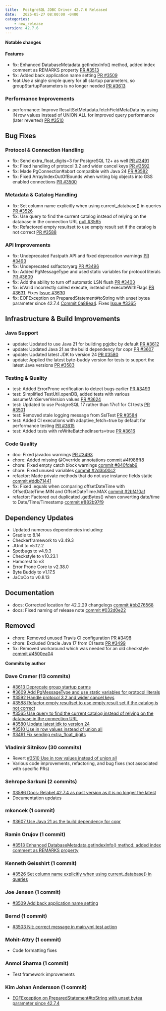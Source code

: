 ```yaml
---
title:  PostgreSQL JDBC Driver 42.7.6 Released
date:   2025-05-27 08:00:00 -0400
categories:
    - new_release
version: 42.7.6
---
```

**Notable changes**


#### Features
* fix: Enhanced DatabaseMetadata.getIndexInfo() method, added index comment as REMARKS property [PR #3513](https://github.com/pgjdbc/pgjdbc/pull/3513)
* fix: Added back application name setting [PR #3509](https://github.com/pgjdbc/pgjdbc/pull/3509)
* feat:Use a single simple query for all startup parameters, so groupStartupParameters is no longer needed  [PR #3613](https://github.com/pgjdbc/pgjdbc/pull/3613)

### Performance Improvements
* performance: Improve ResultSetMetadata.fetchFieldMetaData by using IN row values instead of UNION ALL for improved query performance (later reverted) [PR #3510](https://github.com/pgjdbc/pgjdbc/pull/3510)

## Bug Fixes

### Protocol & Connection Handling
* fix: Send extra_float_digits=3 for PostgreSQL 12+ as well  [PR #3491](https://github.com/pgjdbc/pgjdbc/pull/3491)
* fix: Fixed handling of protocol 3.2 and wider cancel keys [PR #3592](https://github.com/pgjdbc/pgjdbc/pull/3592)
* fix: Made PgConnection#abort compatible with Java 24 [PR #3582](https://github.com/pgjdbc/pgjdbc/pull/3582)
* fix: Fixed ArrayIndexOutOfBounds when writing big objects into GSS enabled connections [PR #3500](https://github.com/pgjdbc/pgjdbc/pull/3500)

### Metadata & Catalog Handling
* fix: Set column name explicitly when using current_database() in queries [PR #3526](https://github.com/pgjdbc/pgjdbc/pull/3526)
* fix: Use query to find the current catalog instead of relying on the database in the connection URL [pull #3565](https://github.com/pgjdbc/pgjdbc/pull/3565)
* fix: Refactored empty resultset to use empty result set if the catalog is not correct [PR #3588](https://github.com/pgjdbc/pgjdbc/pull/3588)

### API Improvements
* fix: Undeprecated Fastpath API and fixed deprecation warnings [PR #3493](https://github.com/pgjdbc/pgjdbc/pull/3493)
* fix: Undeprecated sslfactoryarg [PR #3496](https://github.com/pgjdbc/pgjdbc/pull/3496)
* fix: Added PgMessageType and used static variables for protocol literals [PR #3609](https://github.com/pgjdbc/pgjdbc/pull/3609)
* fix: Add the ability to turn off automatic LSN flush [PR #3403](https://github.com/pgjdbc/pgjdbc/pull/3403)
* fix: isValid incorrectly called execute, instead of executeWithFlags [PR #3631](https://github.com/pgjdbc/pgjdbc/pull/3631). Fixes [Issue #3630](https://github.com/pgjdbc/pgjdbc/issues/3630)
* fix: EOFException on PreparedStatement#toString with unset bytea parameter since 42.7.4 [Commit 0a88ea4](https://github.com/pgjdbc/pgjdbc/commit/0a88ea425e86dce691a96d6aa7023c20ac887b98). Fixes [Issue #3365](https://github.com/pgjdbc/pgjdbc/issues/3365)

## Infrastructure & Build Improvements

### Java Support
* update: Updated to use Java 21 for building pgjdbc by default [PR #3612](https://github.com/pgjdbc/pgjdbc/pull/3612)
* update: Updated Java 21 as the build dependency for copr [PR #3607](https://github.com/pgjdbc/pgjdbc/pull/3607)
* update: Updated latest JDK to version 24 [PR #3580](https://github.com/pgjdbc/pgjdbc/pull/3580)
* update: Applied the latest byte-buddy version for tests to support the latest Java versions [PR #3583](https://github.com/pgjdbc/pgjdbc/pull/3583)

### Testing & Quality
* test: Added ErrorProne verification to detect bugs earlier [PR #3493](https://github.com/pgjdbc/pgjdbc/pull/3493)
* test: Simplified TestUtil.openDB, added tests with various assumeMinServerVersion values [PR #3624](https://github.com/pgjdbc/pgjdbc/pull/3614)
* test: Updated to use PostgreSQL 17 rather than 17rc1 for CI tests [PR #3501](https://github.com/pgjdbc/pgjdbc/pull/3501)
* test: Removed stale logging message from SslTest [PR #3584](https://github.com/pgjdbc/pgjdbc/pull/3584)
* test: Added CI executions with adaptive_fetch=true by default for performance testing [PR #3615](https://github.com/pgjdbc/pgjdbc/pull/3615)
* test: Added tests with reWriteBatchedInserts=true [PR #3616](https://github.com/pgjdbc/pgjdbc/pull/3616)


### Code Quality
* doc: Fixed javadoc warnings [PR #3493](https://github.com/pgjdbc/pgjdbc/pull/3493)
* chore: Added missing @Override annotations [commit #4f986ff8](https://github.com/pgjdbc/pgjdbc/commit/4f986ff8)
* chore: Fixed empty catch block warnings [commit #840fdab9](https://github.com/pgjdbc/pgjdbc/commit/840fdab9)
* chore: Fixed unused variables [commit #2d3b00c2](https://github.com/pgjdbc/pgjdbc/commit/2d3b00c2)
* refactor: Made private methods that do not use instance fields static [commit #ddb71441](https://github.com/pgjdbc/pgjdbc/commit/ddb71441)
* fix: Fixed .equals when comparing offsetDateTime with OffsetDateTime.MIN and OffsetDateTime.MAX [commit #2bf410af](https://github.com/pgjdbc/pgjdbc/commit/2bf410af)
* refactor: Factored out duplicated .getBytes() when converting date/time to Date/Time/Timestamp [commit #882b97f9](https://github.com/pgjdbc/pgjdbc/commit/882b97f9)

## Dependency Updates
* Updated numerous dependencies including:
* Gradle to 8.14
* Checkerframework to v3.49.3
* JUnit to v5.12.2
* Spotbugs to v4.9.3
* Checkstyle to v10.23.1
* Hamcrest to v3
* Error Prone Core to v2.38.0
* Byte Buddy to v1.17.5
* JaCoCo to v0.8.13

## Documentation
* docs: Corrected location for 42.2.29 changelogs [commit #bb276568](https://github.com/pgjdbc/pgjdbc/commit/bb276568)
* docs: Fixed naming of release note [commit #032d0e22](https://github.com/pgjdbc/pgjdbc/commit/032d0e22)

## Removed
* chore: Removed unused Travis CI configuration [PR #3498](https://github.com/pgjdbc/pgjdbc/pull/3498)
* chore: Excluded Oracle Java 17 from CI tests [PR #3499](https://github.com/pgjdbc/pgjdbc/pull/3499)
* fix: Removed workaround which was needed for an old checkstyle [commit #4500ea04](https://github.com/pgjdbc/pgjdbc/commit/4500ea04)

**Commits by author**

### Dave Cramer (13 commits)
- [#3613 Deprecate group startup parms](https://github.com/pgjdbc/pgjdbc/pull/3613)
- [#3609 Add PgMessageType and use static variables for protocol literals](https://github.com/pgjdbc/pgjdbc/pull/3609)
- [#3592 Handle protocol 3.2 and wider cancel keys](https://github.com/pgjdbc/pgjdbc/pull/3592)
- [#3588 Refactor empty resultset to use empty result set if the catalog is not correct](https://github.com/pgjdbc/pgjdbc/pull/3588)
- [#3565 Use query to find the current catalog instead of relying on the database in the connection URL](https://github.com/pgjdbc/pgjdbc/pull/3565)
- [#3580 Update latest jdk to version 24](https://github.com/pgjdbc/pgjdbc/pull/3580)
- [#3510 Use in row values instead of union all](https://github.com/pgjdbc/pgjdbc/pull/3510)
- [#3491 Fix sending extra_float_digits](https://github.com/pgjdbc/pgjdbc/pull/3491)

### Vladimir Sitnikov (30 commits)
- Revert [#3510 Use in row values instead of union all](https://github.com/pgjdbc/pgjdbc/pull/3510)
- Various code improvements, refactoring, and bug fixes (not associated with specific PRs)

### Sehrope Sarkuni (2 commits)
- [#3586 Docs: Relabel 42.7.4 as past version as it is no longer the latest](https://github.com/pgjdbc/pgjdbc/pull/3586)
- Documentation updates

### mkoncek (1 commit)
- [#3607 Use Java 21 as the build dependency for copr](https://github.com/pgjdbc/pgjdbc/pull/3607)

### Ramin Orujov (1 commit)
- [#3513 Enhanced DatabaseMetadata.getIndexInfo() method, added index comment as REMARKS property](https://github.com/pgjdbc/pgjdbc/pull/3513)

### Kenneth Geisshirt (1 commit)
- [#3526 Set column name explicitly when using current_database() in queries](https://github.com/pgjdbc/pgjdbc/pull/3526)

### Joe Jensen (1 commit)
- [#3509 Add back application name setting](https://github.com/pgjdbc/pgjdbc/pull/3509)

### Bernd (1 commit)
- [#3503 Nit: correct message in main.yml test action](https://github.com/pgjdbc/pgjdbc/pull/3503)

### Mohit-Attry (1 commit)
- Code formatting fixes

### Anmol Sharma (1 commit)
- Test framework improvements

### Kim Johan Andersson (1 commit)
- [EOFException on PreparedStatement#toString with unset bytea parameter since 42.7.4](https://github.com/pgjdbc/pgjdbc/commit/0a88ea425e86dce691a96d6aa7023c20ac887b98) 
